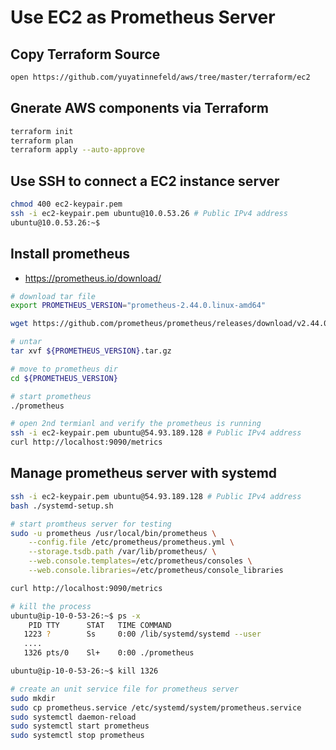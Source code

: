 # Use EC2 as Prometheus Server

## Copy Terraform Source
```bash
open https://github.com/yuyatinnefeld/aws/tree/master/terraform/ec2
```

## Gnerate AWS components via Terraform
```bash
terraform init
terraform plan
terraform apply --auto-approve
```
## Use SSH to connect a EC2 instance server
```bash
chmod 400 ec2-keypair.pem
ssh -i ec2-keypair.pem ubuntu@10.0.53.26 # Public IPv4 address
ubuntu@10.0.53.26:~$ 
```

## Install prometheus
- https://prometheus.io/download/

```bash
# download tar file
export PROMETHEUS_VERSION="prometheus-2.44.0.linux-amd64"

wget https://github.com/prometheus/prometheus/releases/download/v2.44.0/${PROMETHEUS_VERSION}.tar.gz

# untar
tar xvf ${PROMETHEUS_VERSION}.tar.gz

# move to prometheus dir
cd ${PROMETHEUS_VERSION}

# start prometheus
./prometheus

# open 2nd termianl and verify the prometheus is running
ssh -i ec2-keypair.pem ubuntu@54.93.189.128 # Public IPv4 address
curl http://localhost:9090/metrics
```

## Manage prometheus server with systemd

```bash
ssh -i ec2-keypair.pem ubuntu@54.93.189.128 # Public IPv4 address
bash ./systemd-setup.sh

# start promtheus server for testing
sudo -u prometheus /usr/local/bin/prometheus \
    --config.file /etc/prometheus/prometheus.yml \
    --storage.tsdb.path /var/lib/prometheus/ \
    --web.console.templates=/etc/prometheus/consoles \
    --web.console.libraries=/etc/prometheus/console_libraries

curl http://localhost:9090/metrics

# kill the process
ubuntu@ip-10-0-53-26:~$ ps -x
    PID TTY      STAT   TIME COMMAND
   1223 ?        Ss     0:00 /lib/systemd/systemd --user
   ....
   1326 pts/0    Sl+    0:00 ./prometheus

ubuntu@ip-10-0-53-26:~$ kill 1326

# create an unit service file for prometheus server
sudo mkdir 
sudo cp prometheus.service /etc/systemd/system/prometheus.service
sudo systemctl daemon-reload
sudo systemctl start prometheus
sudo systemctl stop prometheus
```
